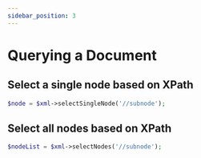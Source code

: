 ```yaml
---
sidebar_position: 3
---
```


# Querying a Document

## Select a single node based on XPath

```php
$node = $xml->selectSingleNode('//subnode');
```

## Select all nodes based on XPath

```php
$nodeList = $xml->selectNodes('//subnode');
```

